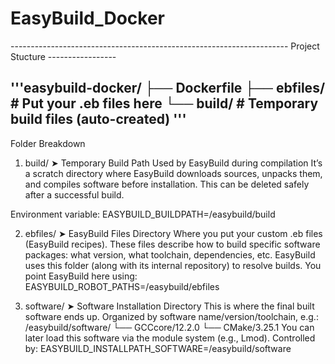 # EasyBuild_Docker
--------------------------------------------------------------------- Project Stucture -----------------

'''easybuild-docker/
├── Dockerfile
├── ebfiles/            # Put your .eb files here
└── build/              # Temporary build files (auto-created)
'''
---------------------------------------------------------------------------------------------------------
Folder Breakdown
1. build/ ➤ Temporary Build Path
Used by EasyBuild during compilation
It’s a scratch directory where EasyBuild downloads sources, unpacks them, and compiles software before installation.
This can be deleted safely after a successful build.

Environment variable:
EASYBUILD_BUILDPATH=/easybuild/build


2. ebfiles/ ➤ EasyBuild Files Directory
Where you put your custom .eb files (EasyBuild recipes).
These files describe how to build specific software packages: what version, what toolchain, dependencies, etc.
EasyBuild uses this folder (along with its internal repository) to resolve builds.
You point EasyBuild here using:
EASYBUILD_ROBOT_PATHS=/easybuild/ebfiles

3. software/ ➤ Software Installation Directory
This is where the final built software ends up.
Organized by software name/version/toolchain, e.g.:
/easybuild/software/
  └── GCCcore/12.2.0
        └── CMake/3.25.1
You can later load this software via the module system (e.g., Lmod).
Controlled by:
EASYBUILD_INSTALLPATH_SOFTWARE=/easybuild/software
